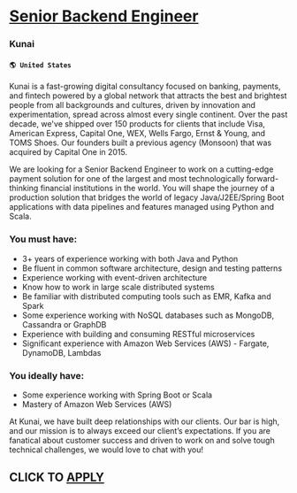 # [Senior Backend Engineer](https://www.remotewlb.com/apply/senior-backend-engineer-88142)  
### Kunai  
#### `🌎 United States`  

Kunai is a fast-growing digital consultancy focused on banking, payments, and fintech powered by a global network that attracts the best and brightest people from all backgrounds and cultures, driven by innovation and experimentation, spread across almost every single continent. Over the past decade, we've shipped over 150 products for clients that include Visa, American Express, Capital One, WEX, Wells Fargo, Ernst & Young, and TOMS Shoes. Our founders built a previous agency (Monsoon) that was acquired by Capital One in 2015.

We are looking for a Senior Backend Engineer to work on a cutting-edge payment solution for one of the largest and most technologically forward-thinking financial institutions in the world. You will shape the journey of a production solution that bridges the world of legacy Java/J2EE/Spring Boot applications with data pipelines and features managed using Python and Scala.  

### You must have:

  * 3+ years of experience working with both Java and Python
  * Be fluent in common software architecture, design and testing patterns
  * Experience working with event-driven architecture
  * Know how to work in large scale distributed systems
  * Be familiar with distributed computing tools such as EMR, Kafka and Spark
  * Some experience working with NoSQL databases such as MongoDB, Cassandra or GraphDB
  * Experience with building and consuming RESTful microservices
  * Significant experience with Amazon Web Services (AWS) - Fargate, DynamoDB, Lambdas

### You ideally have:

  * Some experience working with Spring Boot or Scala
  * Mastery of Amazon Web Services (AWS)

At Kunai, we have built deep relationships with our clients. Our bar is high, and our mission is to always exceed our client’s expectations. If you are fanatical about customer success and driven to work on and solve tough technical challenges, we would love to chat with you!

  
## CLICK TO [APPLY](https://www.remotewlb.com/apply/senior-backend-engineer-88142)


